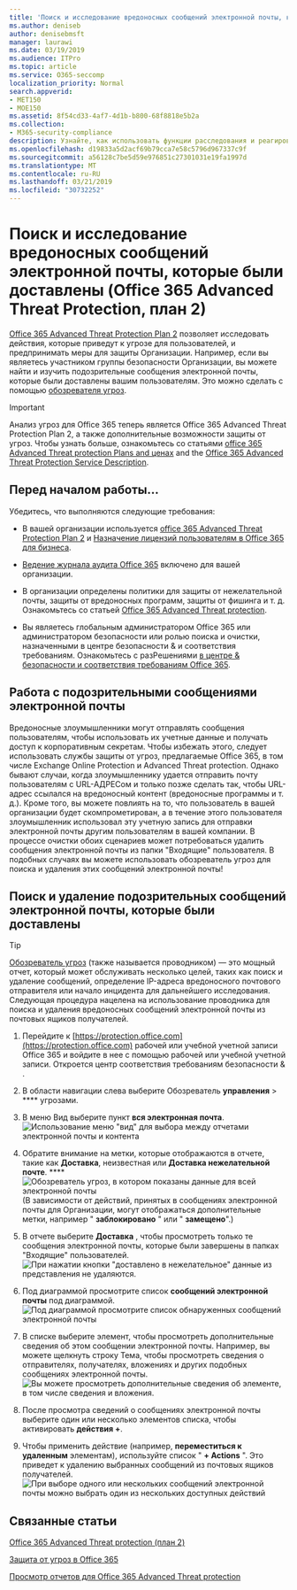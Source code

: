 ```yaml
---
title: 'Поиск и исследование вредоносных сообщений электронной почты, которые были доставлены (Office 365: исследование угроз и реагирование на них'
ms.author: deniseb
author: denisebmsft
manager: laurawi
ms.date: 03/19/2019
ms.audience: ITPro
ms.topic: article
ms.service: O365-seccomp
localization_priority: Normal
search.appverid:
- MET150
- MOE150
ms.assetid: 8f54cd33-4af7-4d1b-b800-68f8818e5b2a
ms.collection:
- M365-security-compliance
description: Узнайте, как использовать функции расследования и реагирования на угрозы для поиска и изучения вредоносных сообщений электронной почты.
ms.openlocfilehash: d19833a5d2acf69b79cca7e58c5796d967337c9f
ms.sourcegitcommit: a56128c7be5d59e976851c27301031e19fa1997d
ms.translationtype: MT
ms.contentlocale: ru-RU
ms.lasthandoff: 03/21/2019
ms.locfileid: "30732252"
---
```

# <a name="find-and-investigate-malicious-email-that-was-delivered-office-365-advanced-threat-protection-plan-2"></a>Поиск и исследование вредоносных сообщений электронной почты, которые были доставлены (Office 365 Advanced Threat Protection, план 2)

[Office 365 Advanced Threat Protection Plan 2](office-365-ti.md) позволяет исследовать действия, которые приведут к угрозе для пользователей, и предпринимать меры для защиты Организации. Например, если вы являетесь участником группы безопасности Организации, вы можете найти и изучить подозрительные сообщения электронной почты, которые были доставлены вашим пользователям. Это можно сделать с помощью [обозревателя угроз](get-started-with-ti.md#threat-explorer).
  
> [!IMPORTANT]
> Анализ угроз для Office 365 теперь является Office 365 Advanced Threat Protection Plan 2, а также дополнительные возможности защиты от угроз. Чтобы узнать больше, ознакомьтесь со статьями [office 365 Advanced Threat protection Plans and ценах](https://products.office.com/exchange/advance-threat-protection) and the [Office 365 Advanced Threat Protection Service Description](https://docs.microsoft.com/office365/servicedescriptions/office-365-advanced-threat-protection-service-description).
  
## <a name="before-you-begin"></a>Перед началом работы...

Убедитесь, что выполняются следующие требования:
  
- В вашей организации используется [office 365 Advanced Threat Protection Plan 2](office-365-ti.md) и [Назначение лицензий пользователям в Office 365 для бизнеса](https://support.office.com/article/997596b5-4173-4627-b915-36abac6786dc).
    
- [Ведение журнала аудита Office 365](turn-audit-log-search-on-or-off.md) включено для вашей организации. 
    
- В организации определены политики для защиты от нежелательной почты, защиты от вредоносных программ, защиты от фишинга и т. д. Ознакомьтесь со статьей [Office 365 Advanced Threat protection](office-365-atp.md).
    
- Вы являетесь глобальным администратором Office 365 или администратором безопасности или ролью поиска и очистки, назначенными в центре безопасности &amp; и соответствия требованиям. Ознакомьтесь с разРешениями [в центре &amp; безопасности и соответствия требованиям Office 365](permissions-in-the-security-and-compliance-center.md).
    
## <a name="dealing-with-suspicious-emails"></a>Работа с подозрительными сообщениями электронной почты

Вредоносные злоумышленники могут отправлять сообщения пользователям, чтобы использовать их учетные данные и получать доступ к корпоративным секретам. Чтобы избежать этого, следует использовать службы защиты от угроз, предлагаемые Office 365, в том числе Exchange Online Protection и Advanced Threat protection. Однако бывают случаи, когда злоумышленнику удается отправить почту пользователям с URL-АДРЕСом и только позже сделать так, чтобы URL-адрес ссылался на вредоносный контент (вредоносные программы и т. д.). Кроме того, вы можете повлиять на то, что пользователь в вашей организации будет скомпрометирован, а в течение этого пользователя злоумышленник использовал эту учетную запись для отправки электронной почты другим пользователям в вашей компании. В процессе очистки обоих сценариев может потребоваться удалить сообщения электронной почты из папки "Входящие" пользователя. В подобных случаях вы можете использовать обозреватель угроз для поиска и удаления этих сообщений электронной почты!
  
## <a name="find-and-delete-suspicious-email-that-was-delivered"></a>Поиск и удаление подозрительных сообщений электронной почты, которые были доставлены

> [!TIP]
> [Обозреватель угроз](get-started-with-ti.md#threat-explorer) (также называется проводником) — это мощный отчет, который может обслуживать несколько целей, таких как поиск и удаление сообщений, определение IP-адреса вредоносного почтового отправителя или начало инцидента для дальнейшего исследования. Следующая процедура нацелена на использование проводника для поиска и удаления вредоносных сообщений электронной почты из почтовых ящиков получателей. 
  
1. Перейдите к [https://protection.office.com](https://protection.office.com) рабочей или учебной учетной записи Office 365 и войдите в нее с помощью рабочей или учебной учетной записи. Откроется центр соответствия требованиям безопасности &amp; . 
    
2. В области навигации слева выберите Обозреватель **управления** \> **** угрозами.
    
3. В меню Вид выберите пункт **вся электронная почта**.<br/>![Использование меню "вид" для выбора между отчетами электронной почты и контента](media/d39013ff-93b6-42f6-bee5-628895c251c2.png)
  
4. Обратите внимание на метки, которые отображаются в отчете, такие как **Доставка**, неизвестная или **Доставка нежелательной почте**. ****<br/>![Обозреватель угроз, в котором показаны данные для всей электронной почты](media/208826ed-a85e-446f-b276-b5fdc312fbcb.png)<br/>(В зависимости от действий, принятых в сообщениях электронной почты для Организации, могут отображаться дополнительные метки, например " **заблокировано** " или " **замещено**".)
    
5. В отчете выберите **Доставка** , чтобы просмотреть только те сообщения электронной почты, которые были завершены в папках "Входящие" пользователей.<br/>![При нажатии кнопки "доставлено в нежелательное" данные из представления не удаляются.](media/e6fb2e47-461e-4f6f-8c65-c331bd858758.png)
  
6. Под диаграммой просмотрите список **сообщений электронной почты** под диаграммой.<br/>![Под диаграммой просмотрите список обнаруженных сообщений электронной почты](media/dfb60590-1236-499d-97da-86c68621e2bc.png)
  
7. В списке выберите элемент, чтобы просмотреть дополнительные сведения об этом сообщении электронной почты. Например, вы можете щелкнуть строку Тема, чтобы просмотреть сведения о отправителях, получателях, вложениях и других подобных сообщениях электронной почты.<br/>![Вы можете просмотреть дополнительные сведения об элементе, в том числе сведения и вложения.](media/5a5707c3-d62a-4610-ae7b-900fff8708b2.png)
  
8. После просмотра сведений о сообщениях электронной почты выберите один или несколько элементов списка, чтобы активировать **действия +**.
    
9. Чтобы применить действие (например, **переместиться к удаленным** элементам), используйте список " **+ Actions** ". Это приведет к удалению выбранных сообщений из почтовых ящиков получателей.<br/>![При выборе одного или нескольких сообщений электронной почты можно выбрать один из нескольких доступных действий](media/ef12e10c-60a7-4f66-8f76-68d77ae26de1.png)
  
## <a name="related-topics"></a>Связанные статьи

[Office 365 Advanced Threat protection (план 2)](office-365-ti.md)
  
[Защита от угроз в Office 365](protect-against-threats.md)
  
[Просмотр отчетов для Office 365 Advanced Threat protection](view-reports-for-atp.md)
  

